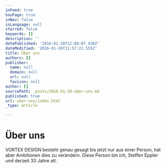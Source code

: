 ```yaml
---
inFeed: true
hasPage: true
inNav: false
inLanguage: null
starred: false
keywords: []
description: ''
datePublished: '2016-01-28T12:00:07.438Z'
dateModified: '2016-01-28T11:57:22.555Z'
title: Über uns
authors: []
publisher:
  name: null
  domain: null
  url: null
  favicon: null
author: []
sourcePath: _posts/2016-01-28-uber-uns.md
published: true
url: uber-uns/index.html
_type: Article

---
```

# Über uns

VORTEX DESIGN besteht genau gesagt bis jetzt nur aus einer Person, hat aber Ambitionen dies zu verändern.
Diese Person bin ich, Steffen Eppler und derzeit 33 Jahre alt.